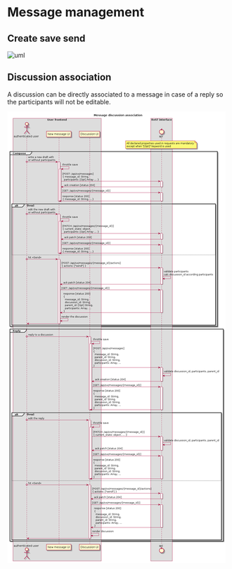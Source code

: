 # Message management

## Create save send

![uml](./assets/message-create-save-send-20170202.png)

## Discussion association

A discussion can be directly associated to a message in case of a reply so the participants will not be editable.

![uml discussion association](./assets/message_discussion_association-20190327.png)

